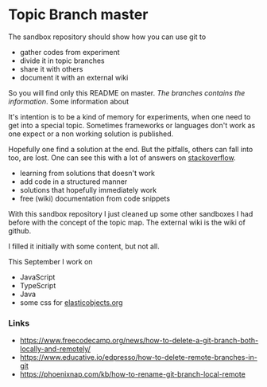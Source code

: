 # Topic Branch master
The sandbox repository should show how you can use git to
* gather codes from experiment
* divide it in topic branches
* share it with others
* document it with an external wiki

So you will find only this README on master. *The branches contains the information*. Some information about


It's intention is to be a kind of memory for experiments, when one need to get into a special topic. Sometimes
frameworks or languages don't work as one expect or a non working solution is published.

Hopefully one find a solution at the end. But the pitfalls, others can fall into too, are lost. One can see this with a lot of
answers on [stackoverflow](https://stackoverflow.com).

* learning from solutions that doesn't work
* add code in a structured manner
* solutions that hopefully immediately work
* free (wiki) documentation from code snippets

With this sandbox repository I just cleaned up some other sandboxes I had before with the concept of the topic map.
The external wiki is the wiki of github.

I filled it initially with some content, but not all.

This September I work on
* JavaScript
* TypeScript
* Java
* some css for [elasticobjects.org](http://elasticobjects.org)



### Links
* https://www.freecodecamp.org/news/how-to-delete-a-git-branch-both-locally-and-remotely/
* https://www.educative.io/edpresso/how-to-delete-remote-branches-in-git
* https://phoenixnap.com/kb/how-to-rename-git-branch-local-remote
